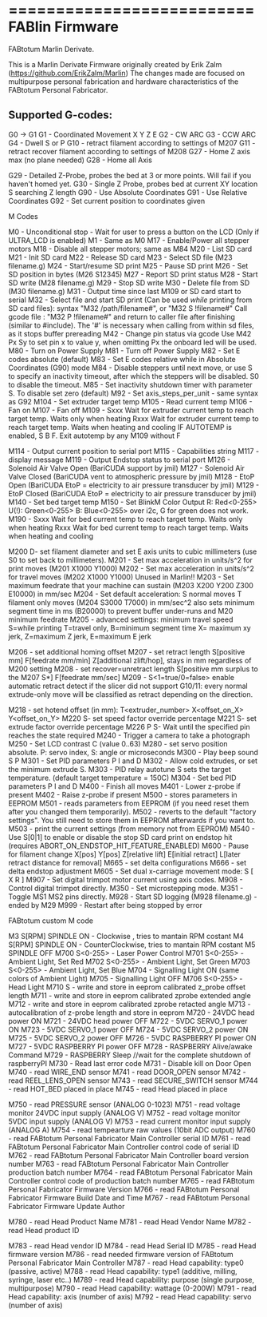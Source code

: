 ==========================
FABlin Firmware
==========================
FABtotum Marlin Derivate.

This is a Marlin Derivate Firmware originally created by Erik Zalm (https://github.com/ErikZalm/Marlin)
The changes made are focused on multipurpose personal fabrication and hardware characteristics of the FABtotum Personal Fabricator. 

Supported G-codes:
-------------------
G0  -> G1
G1  - Coordinated Movement X Y Z E
G2  - CW ARC
G3  - CCW ARC
G4  - Dwell S<seconds> or P<milliseconds>
G10 - retract filament according to settings of M207
G11 - retract recover filament according to settings of M208
G27 - Home Z axis max (no plane needed)
G28 - Home all Axis

G29 - Detailed Z-Probe, probes the bed at 3 or more points.  Will fail if you haven't homed yet.
G30 - Single Z Probe, probes bed at current XY location S<mm> searching Z length
G90 - Use Absolute Coordinates
G91 - Use Relative Coordinates
G92 - Set current position to coordinates given

M Codes

M0   - Unconditional stop - Wait for user to press a button on the LCD (Only if ULTRA_LCD is enabled)
M1   - Same as M0
M17  - Enable/Power all stepper motors
M18  - Disable all stepper motors; same as M84
M20  - List SD card
M21  - Init SD card
M22  - Release SD card
M23  - Select SD file (M23 filename.g)
M24  - Start/resume SD print
M25  - Pause SD print
M26  - Set SD position in bytes (M26 S12345)
M27  - Report SD print status
M28  - Start SD write (M28 filename.g)
M29  - Stop SD write
M30  - Delete file from SD (M30 filename.g)
M31  - Output time since last M109 or SD card start to serial
M32  - Select file and start SD print (Can be used _while_ printing from SD card files):
       syntax "M32 /path/filename#", or "M32 S<startpos bytes> !filename#"
       Call gcode file : "M32 P !filename#" and return to caller file after finishing (similar to #include).
       The '#' is necessary when calling from within sd files, as it stops buffer prereading
M42  - Change pin status via gcode Use M42 Px Sy to set pin x to value y, when omitting Px the onboard led will be used.
M80  - Turn on Power Supply
M81  - Turn off Power Supply
M82  - Set E codes absolute (default)
M83  - Set E codes relative while in Absolute Coordinates (G90) mode
M84  - Disable steppers until next move,
        or use S<seconds> to specify an inactivity timeout, after which the steppers will be disabled.  S0 to disable the timeout.
M85  - Set inactivity shutdown timer with parameter S<seconds>. To disable set zero (default)
M92  - Set axis_steps_per_unit - same syntax as G92
M104 - Set extruder target temp
M105 - Read current temp
M106 - Fan on
M107 - Fan off
M109 - Sxxx Wait for extruder current temp to reach target temp. Waits only when heating
       Rxxx Wait for extruder current temp to reach target temp. Waits when heating and cooling
       IF AUTOTEMP is enabled, S<mintemp> B<maxtemp> F<factor>. Exit autotemp by any M109 without F

M114 - Output current position to serial port
M115 - Capabilities string
M117 - display message
M119 - Output Endstop status to serial port
M126 - Solenoid Air Valve Open (BariCUDA support by jmil)
M127 - Solenoid Air Valve Closed (BariCUDA vent to atmospheric pressure by jmil)
M128 - EtoP Open (BariCUDA EtoP = electricity to air pressure transducer by jmil)
M129 - EtoP Closed (BariCUDA EtoP = electricity to air pressure transducer by jmil)
M140 - Set bed target temp
M150 - Set BlinkM Color Output R: Red<0-255> U(!): Green<0-255> B: Blue<0-255> over i2c, G for green does not work.
M190 - Sxxx Wait for bed current temp to reach target temp. Waits only when heating
       Rxxx Wait for bed current temp to reach target temp. Waits when heating and cooling

M200 D<millimeters>- set filament diameter and set E axis units to cubic millimeters (use S0 to set back to millimeters).
M201 - Set max acceleration in units/s^2 for print moves (M201 X1000 Y1000)
M202 - Set max acceleration in units/s^2 for travel moves (M202 X1000 Y1000) Unused in Marlin!!
M203 - Set maximum feedrate that your machine can sustain (M203 X200 Y200 Z300 E10000) in mm/sec
M204 - Set default acceleration: S normal moves T filament only moves (M204 S3000 T7000) in mm/sec^2  also sets minimum segment time in ms (B20000) to prevent buffer under-runs and M20 minimum feedrate
M205 -  advanced settings:  minimum travel speed S=while printing T=travel only,  B=minimum segment time X= maximum xy jerk, Z=maximum Z jerk, E=maximum E jerk

M206 - set additional homing offset
M207 - set retract length S[positive mm] F[feedrate mm/min] Z[additional zlift/hop], stays in mm regardless of M200 setting
M208 - set recover=unretract length S[positive mm surplus to the M207 S*] F[feedrate mm/sec]
M209 - S<1=true/0=false> enable automatic retract detect if the slicer did not support G10/11: every normal extrude-only move will be classified as retract depending on the direction.

M218 - set hotend offset (in mm): T<extruder_number> X<offset_on_X> Y<offset_on_Y>
M220 S<factor in percent>- set speed factor override percentage
M221 S<factor in percent>- set extrude factor override percentage
M226 P<pin number> S<pin state>- Wait until the specified pin reaches the state required
M240 - Trigger a camera to take a photograph
M250 - Set LCD contrast C<contrast value> (value 0..63)
M280 - set servo position absolute. P: servo index, S: angle or microseconds
M300 - Play beep sound S<frequency Hz> P<duration ms>
M301 - Set PID parameters P I and D
M302 - Allow cold extrudes, or set the minimum extrude S<temperature>.
M303 - PID relay autotune S<temperature> sets the target temperature. (default target temperature = 150C)
M304 - Set bed PID parameters P I and D
M400 - Finish all moves
M401 - Lower z-probe if present
M402 - Raise z-probe if present
M500 - stores parameters in EEPROM
M501 - reads parameters from EEPROM (if you need reset them after you changed them temporarily).
M502 - reverts to the default "factory settings".  You still need to store them in EEPROM afterwards if you want to.
M503 - print the current settings (from memory not from EEPROM)
M540 - Use S[0|1] to enable or disable the stop SD card print on endstop hit (requires ABORT_ON_ENDSTOP_HIT_FEATURE_ENABLED)
M600 - Pause for filament change X[pos] Y[pos] Z[relative lift] E[initial retract] L[later retract distance for removal]
M665 - set delta configurations
M666 - set delta endstop adjustment
M605 - Set dual x-carriage movement mode: S<mode> [ X<duplication x-offset> R<duplication temp offset> ]
M907 - Set digital trimpot motor current using axis codes.
M908 - Control digital trimpot directly.
M350 - Set microstepping mode.
M351 - Toggle MS1 MS2 pins directly.
M928 - Start SD logging (M928 filename.g) - ended by M29
M999 - Restart after being stopped by error

 FABtotum custom M code

M3 S[RPM] SPINDLE ON - Clockwise , tries to mantain RPM costant
M4 S[RPM] SPINDLE ON - CounterClockwise, tries to mantain RPM costant
M5        SPINDLE OFF
M700 S<0-255> - Laser Power Control
M701 S<0-255> - Ambient Light, Set Red
M702 S<0-255> - Ambient Light, Set Green
M703 S<0-255> - Ambient Light, Set Blue
M704 - Signalling Light ON (same colors of Ambient Light)
M705 - Signalling Light OFF
M706 S<0-255> - Head Light
M710 S<VAL> - write and store in eeprom calibrated z_probe offset length
M711 - write and store in eeprom calibrated zprobe extended angle
M712 - write and store in eeprom calibrated zprobe retacted angle
M713 - autocalibration of z-probe length and store in eeprom
M720 - 24VDC head power ON
M721 - 24VDC head power OFF
M722 - 5VDC SERVO_1 power ON
M723 - 5VDC SERVO_1 power OFF
M724 - 5VDC SERVO_2 power ON
M725 - 5VDC SERVO_2 power OFF
M726 - 5VDC RASPBERRY PI power ON
M727 - 5VDC RASPBERRY PI power OFF
M728 - RASPBERRY Alive/awake Command
M729 - RASPBERRY Sleep                    //wait for the complete shutdown of raspberryPI
M730 - Read last error code
M731 - Disable kill on Door Open
M740 - read WIRE_END sensor
M741 - read DOOR_OPEN sensor
M742 - read REEL_LENS_OPEN sensor
M743 - read SECURE_SWITCH sensor
M744 - read HOT_BED placed in place
M745 - read Head placed in place

M750 - read PRESSURE sensor (ANALOG 0-1023)
M751 - read voltage monitor 24VDC input supply (ANALOG V)
M752 - read voltage monitor 5VDC input supply (ANALOG V)
M753 - read current monitor input supply (ANALOG A)
M754 - read tempearture raw values (10bit ADC output)
M760 - read FABtotum Personal Fabricator Main Controller serial ID
M761 - read FABtotum Personal Fabricator Main Controller control code of serial ID
M762 - read FABtotum Personal Fabricator Main Controller board version number
M763 - read FABtotum Personal Fabricator Main Controller production batch number
M764 - read FABtotum Personal Fabricator Main Controller control code of production batch number
M765 - read FABtotum Personal Fabricator Firmware Version
M766 - read FABtotum Personal Fabricator Firmware Build Date and Time
M767 - read FABtotum Personal Fabricator Firmware Update Author

M780 - read Head Product Name
M781 - read Head Vendor Name
M782 - read Head product ID

M783 - read Head vendor ID
M784 - read Head Serial ID
M785 - read Head firmware version
M786 - read needed firmware version of FABtotum Personal Fabricator Main Controller
M787 - read Head capability: type0 (passive, active)
M788 - read Head capability: type1 (additive, milling, syringe, laser etc..)
M789 - read Head capability: purpose (single purpose, multipurpose)
M790 - read Head capability: wattage (0-200W)
M791 - read Head capability: axis (number of axis)
M792 - read Head capability: servo (number of axis)
